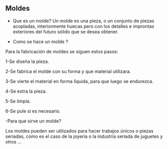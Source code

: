 ## Moldes 
- Que es un molde?
Un molde es una pieza, o un conjunto de piezas acopladas, interiormente huecas pero con los detalles e improntas exteriores del futuro sólido que se desea obtener.

- Como se hace un molde ?

Para la fabricación de moldes se siguen estos pasos:

1-Se diseña la pieza.
    
2-Se fabrica el molde con su forma y que material utilizara.
    
3-Se vierte el material en forma líquida, para que luego se endurezca.
    
4-Se extra la pieza.
    
5-Se limpia.
    
6-Se pule si es necesario.


-Para que sirve un molde?

Los moldes pueden ser utilizados para hacer trabajos únicos o piezas seriadas, como es el caso de la joyería o la industria seriada de juguetes y otros ...
